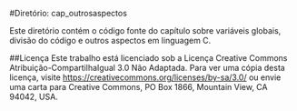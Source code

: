 #Diretório: cap_outrosaspectos

Este diretório contém o código fonte do capítulo sobre variáveis globais, divisão do código e outros aspectos em linguagem C.

##Licença
Este trabalho está licenciado sob a Licença Creative Commons Atribuição-CompartilhaIgual 3.0 Não Adaptada. Para ver uma cópia desta licença, visite https://creativecommons.org/licenses/by-sa/3.0/ ou envie uma carta para Creative Commons, PO Box 1866, Mountain View, CA 94042, USA.

